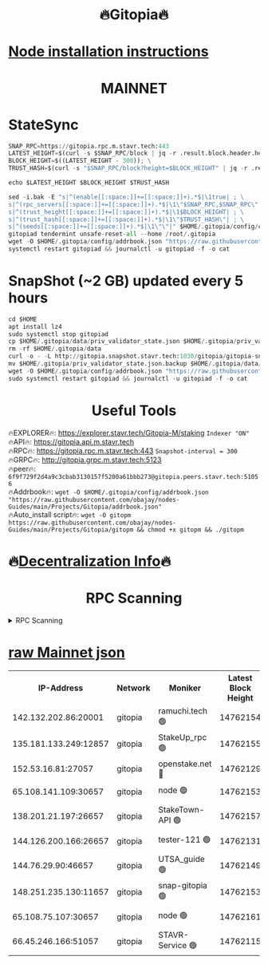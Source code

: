 <h1 align="center"> 🔥Gitopia🔥</h1>

[Node installation instructions](https://github.com/obajay/nodes-Guides/tree/main/Projects/Gitopia)
=

<h1 align="center"> MAINNET</h1>

# StateSync
```python
SNAP_RPC=https://gitopia.rpc.m.stavr.tech:443
LATEST_HEIGHT=$(curl -s $SNAP_RPC/block | jq -r .result.block.header.height); \
BLOCK_HEIGHT=$((LATEST_HEIGHT - 300)); \
TRUST_HASH=$(curl -s "$SNAP_RPC/block?height=$BLOCK_HEIGHT" | jq -r .result.block_id.hash)

echo $LATEST_HEIGHT $BLOCK_HEIGHT $TRUST_HASH

sed -i.bak -E "s|^(enable[[:space:]]+=[[:space:]]+).*$|\1true| ; \
s|^(rpc_servers[[:space:]]+=[[:space:]]+).*$|\1\"$SNAP_RPC,$SNAP_RPC\"| ; \
s|^(trust_height[[:space:]]+=[[:space:]]+).*$|\1$BLOCK_HEIGHT| ; \
s|^(trust_hash[[:space:]]+=[[:space:]]+).*$|\1\"$TRUST_HASH\"| ; \
s|^(seeds[[:space:]]+=[[:space:]]+).*$|\1\"\"|" $HOME/.gitopia/config/config.toml
gitopiad tendermint unsafe-reset-all --home /root/.gitopia
wget -O $HOME/.gitopia/config/addrbook.json "https://raw.githubusercontent.com/obajay/nodes-Guides/main/Projects/Gitopia/addrbook.json"
systemctl restart gitopiad && journalctl -u gitopiad -f -o cat
```
# SnapShot (~2 GB) updated every 5 hours
```python
cd $HOME
apt install lz4
sudo systemctl stop gitopiad
cp $HOME/.gitopia/data/priv_validator_state.json $HOME/.gitopia/priv_validator_state.json.backup
rm -rf $HOME/.gitopia/data
curl -o - -L http://gitopia.snapshot.stavr.tech:1030/gitopia/gitopia-snap.tar.lz4 | lz4 -c -d - | tar -x -C $HOME/.gitopia --strip-components 2
mv $HOME/.gitopia/priv_validator_state.json.backup $HOME/.gitopia/data/priv_validator_state.json
wget -O $HOME/.gitopia/config/addrbook.json "https://raw.githubusercontent.com/obajay/nodes-Guides/main/Projects/Gitopia/addrbook.json"
sudo systemctl restart gitopiad && journalctl -u gitopiad -f -o cat
```
 <h1 align="center"> Useful Tools</h1>

🔥EXPLORER🔥:      https://explorer.stavr.tech/Gitopia-M/staking  `Indexer "ON"` \
🔥API🔥: 			 		 https://gitopia.api.m.stavr.tech \
🔥RPC🔥:           https://gitopia.rpc.m.stavr.tech:443              `Snapshot-interval = 300` \
🔥GRPC🔥:          http://gitopia.grpc.m.stavr.tech:5123 \
🔥peer🔥:					 `6f9f729f2d4a9c3cbab3130157f5200a61bbb273@gitopia.peers.stavr.tech:51056` \
🔥Addrbook🔥:    ```wget -O $HOME/.gitopia/config/addrbook.json "https://raw.githubusercontent.com/obajay/nodes-Guides/main/Projects/Gitopia/addrbook.json"``` \
🔥Auto_install script🔥: ```wget -O gitopm https://raw.githubusercontent.com/obajay/nodes-Guides/main/Projects/Gitopia/gitopm && chmod +x gitopm && ./gitopm```

🔥[Decentralization Info](https://github.com/obajay/StateSync-snapshots/tree/main/Projects/Gitopia/Decentralization)🔥
=

<h1 align="center"> RPC Scanning</h1>

<details>
<summary>RPC Scanning</summary>

<h2 align="center"> We scan nodes in real time every 4 hours. And we provide the final result of RPC endpoints.
We cannot influence the operation of these nodes in any way. </h2>


```python
If Voting Power is higher than 0 --> then the Node is a validator of the network and may be subject to attack and be a potential threat to the chain.
```
```python
We marked such validators with a red symbol
```

</details>

[raw Mainnet json](https://rpc-check.gitopm.stavr.tech/gitopm/rpc-gitopm-result.json)
=

<table><tr><th>IP-Address</th><th>Network</th><th>Moniker</th><th>Latest Block Height</th><th>Earliest Block Height</th><th>Catching Up</th><th>Tx Index</th><th>Voting Power</th><th>Scan Time</th></tr><tr><td>142.132.202.86:20001</td><td>gitopia</td><td>ramuchi.tech 🟢</td><td>14762154</td><td>6548337</td><td>False</td><td>on</td><td>0</td><td>2024-03-03T23:05:57.500948808UTC</td></tr><tr><td>135.181.133.249:12857</td><td>gitopia</td><td>StakeUp_rpc 🟢</td><td>14762155</td><td>8010001</td><td>False</td><td>on</td><td>0</td><td>2024-03-03T23:05:57.799657286UTC</td></tr><tr><td>152.53.16.81:27057</td><td>gitopia</td><td>openstake.net 🔴</td><td>14762129</td><td>10455001</td><td>False</td><td>off</td><td>54193</td><td>2024-03-03T23:05:16.790890538UTC</td></tr><tr><td>65.108.141.109:30657</td><td>gitopia</td><td>node 🟢</td><td>14762153</td><td>12299845</td><td>False</td><td>on</td><td>0</td><td>2024-03-03T23:05:54.976946704UTC</td></tr><tr><td>138.201.21.197:26657</td><td>gitopia</td><td>StakeTown-API 🟢</td><td>14762157</td><td>12733501</td><td>False</td><td>on</td><td>0</td><td>2024-03-03T23:06:02.232225026UTC</td></tr><tr><td>144.126.200.166:26657</td><td>gitopia</td><td>tester-121 🟢</td><td>14762131</td><td>12832814</td><td>False</td><td>off</td><td>0</td><td>2024-03-03T23:05:19.148564629UTC</td></tr><tr><td>144.76.29.90:46657</td><td>gitopia</td><td>UTSA_guide 🟢</td><td>14762149</td><td>13035301</td><td>False</td><td>on</td><td>0</td><td>2024-03-03T23:05:48.486375371UTC</td></tr><tr><td>148.251.235.130:11657</td><td>gitopia</td><td>snap-gitopia 🟢</td><td>14762153</td><td>14079001</td><td>False</td><td>on</td><td>0</td><td>2024-03-03T23:05:55.194643832UTC</td></tr><tr><td>65.108.75.107:30657</td><td>gitopia</td><td>node 🟢</td><td>14762161</td><td>14269230</td><td>False</td><td>on</td><td>0</td><td>2024-03-03T23:06:08.675739878UTC</td></tr><tr><td>66.45.246.166:51057</td><td>gitopia</td><td>STAVR-Service 🟢</td><td>14762115</td><td>14758501</td><td>False</td><td>on</td><td>0</td><td>2024-03-03T23:05:38.066647300UTC</td></tr></table>
